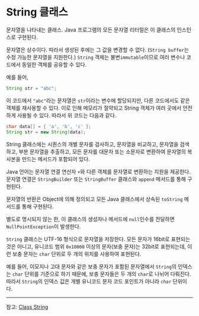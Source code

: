# String 클래스
문자열을 나타내는 클래스. Java 프로그램의 모든 문자열 리터럴은 이 클래스의 인스턴스로 구현된다.

문자열은 상수이다. 따라서 생성된 후에는 그 값을 변경할 수 없다. (`String buffer`는 수정 가능한 문자열을 지원한다.) `String` 객체는 불변`immutable`이므로 여러 변수나 코드에서 동일한 객체를 공유할 수 있다. 

예를 들어,
```java
String str = "abc";
```
이 코드에서 `"abc"`라는 문자열은 `str`이라는 변수에 할당되지만, 다른 코드에서도 같은 객체를 재사용할 수 있다. 이로 인해 메모리가 절약되고 String 객체가 여러 곳에서 안전하게 사용될 수 있다. 따라서 위 코드는 다음과 같다.
```java
char data[] = { 'a', 'b', 'c' };
String str = new String(data);
```
String 클래스에는 시퀀스의 개별 문자를 검사하고, 문자열을 비교하고, 문자열을 검색하고, 부분 문자열을 추출하고, 모든 문자를 대문자 또는 소문자로 변환하여 문자열의 복사본을 만드는 메서드가 포함되어 있다. 

Java 언어는 문자열 연결 연산자 `+`와 다른 객체를 문자열로 변환하는 지원을 제공한다. 문자열 연결은 `StringBuilder` 또는 `StringBuffer` 클래스와 `append` 메서드를 통해 구현된다. 

문자열의 반환은 Object에 의해 정의되고 모든 Java 클래스에서 상속된 `toString` 메서드를 통해 구현된다.

별도로 명시되지 않는 한, 이 클래스의 생성자나 메서드에 `null`인수를 전달하면 `NullPointException`이 발생한다.

`String` 클래스는 UTF-16 형식으로 문자열을 저장한다. 모든 문자가 16bit로 표현되는 것은 아니고, 유니코드 범위 `0x10000` 이상의 문자(보충 문자)는 32bit로 표현되는데, 이런 보충 문자는 `char` 단위로 두 개의 위치를 사용하여 표현된다.

예를 들어, 이모지나 고대 문자와 같은 보충 문자가 포함된 문자열에서 `String`의 인덱스는 `char` 단위를 기준으로 하기 때문에, 보충 문자들은 두 개의 `char`로 나뉘어 다뤄진다. 따라서 `String`의 인덱스 값은 개별 유니코드 문자 코드 포인트가 아니라 `char` 단위이다.

---
참고: [Class String](https://docs.oracle.com/javase/8/docs/api/java/lang/String.html)
